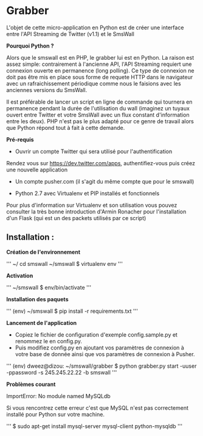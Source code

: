 Grabber
=======

L'objet de cette micro-application en Python est de créer une interface entre l'API Streaming de Twitter (v1.1) et le SmsWall

__Pourquoi Python ?__

Alors que le smswall est en PHP, le grabber lui est en Python. La raison est assez simple: contrairement à l'ancienne API, l'API Streaming requiert une connexion ouverte en permanence (long polling). Ce type de connexion ne doit pas être mis en place sous forme de requete HTTP dans le navigateur avec un rafraichissement périodique comme nous le faisions avec les anciennes versions du SmsWall.

Il est préférable de lancer un script en ligne de commande qui tournera en permanence pendant la durée de l'utilisation du wall (imaginez un tuyaux ouvert entre Twitter et votre SmsWall avec un flux constant d'information entre les deux). PHP n'est pas le plus adapté pour ce genre de travail alors que Python répond tout à fait à cette demande.

__Pré-requis__

- Ouvrir un compte Twitter qui sera utilisé pour l'authentification

Rendez vous sur https://dev.twitter.com/apps, authentifiez-vous puis créez une nouvelle application

- Un compte pusher.com (il s'agit du même compte que pour le smswall)

- Python 2.7 avec Virtualenv et PIP installés et fonctionnels

Pour plus d'information sur Virtualenv et son utilisation vous pouvez consulter la très bonne introduction d'Armin Ronacher pour l'installation d'un Flask (qui est un des packets utilisés par ce script)

Installation :
--------------

__Création de l'environnement__

'''
~/ cd smswall
~/smswall $ virtualenv env
'''

__Activation__

'''
~/smswall $ env/bin/activate
'''

__Installation des paquets__

'''
(env) ~/smswall $ pip install -r requirements.txt
'''

__Lancement de l'application__

- Copiez le fichier de configuration d'exemple config.sample.py et renommez le en config.py.
- Puis modifiez config.py en ajoutant vos paramètres de connexion à votre base de donnée ainsi que vos paramètres de connexion à Pusher.

'''
(env) dweez@dizou: ~/smswall/grabber $ python grabber.py start -uuser -ppassword -s 245.245.22.22 -b smswall
'''

__Problèmes courant__

ImportError: No module named MySQLdb

Si vous rencontrez cette erreur c'est que MySQL n'est pas correctement installé pour Python sur votre machine.

'''
$ sudo apt-get install mysql-server mysql-client python-mysqldb
'''